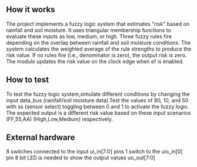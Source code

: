 <!---

This file is used to generate your project datasheet. Please fill in the information below and delete any unused
sections.

You can also include images in this folder and reference them in the markdown. Each image must be less than
512 kb in size, and the combined size of all images must be less than 1 MB.
-->

## How it works

The project implements a fuzzy logic system that estimates "risk" based on rainfall and soil moisture. It uses triangular membership functions to evaluate these inputs as low, medium, or high. Three fuzzy rules fire depending on the overlap between rainfall and soil moisture conditions. The system calculates the weighted average of the rule strengths to produce the risk value. If no rules fire (i.e., denominator is zero), the output risk is zero. The module updates the risk value on the clock edge when ef is enabled.

## How to test

To test the fuzzy logic system,simulate different conditions by changing the input data_bus (rainfall/soil moisture data).Test the values of 80, 10, and 50 with ss (sensor select) toggling between 0 and 1 to activate the fuzzy logic. The expected output is a different risk value based on these input scenarios (FF,55,AA) (High,Low,Medium) respectively.

## External hardware

8 switches connected to the input ui_in[7:0] pins 
1 switch to the uio_in[0] pin
8 bit LED is needed to show the output values uo_out[7:0]
